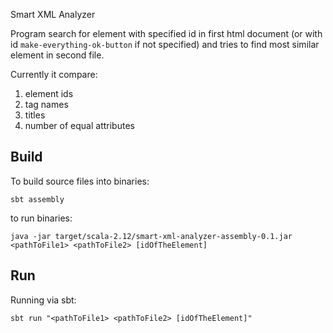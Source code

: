 Smart XML Analyzer

Program search for element with specified id in first html document (or with id 
`make-everything-ok-button` if not specified) and tries to find most similar element
in second file.

Currently it compare:

1. element ids
2. tag names
3. titles
4. number of equal attributes

Build
-----
To build source files into binaries:

```sbtshell
sbt assembly
```
to run binaries:

```shell
java -jar target/scala-2.12/smart-xml-analyzer-assembly-0.1.jar <pathToFile1> <pathToFile2> [idOfTheElement]
```

Run
---

Running via sbt:

```sbtshell
sbt run "<pathToFile1> <pathToFile2> [idOfTheElement]"
```